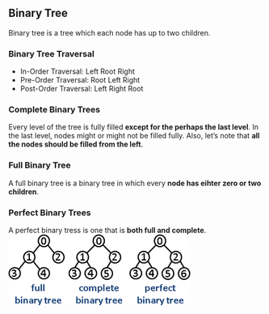 
## Binary Tree
Binary tree is a tree which each node has up to two children.

### Binary Tree Traversal
 * In-Order Traversal: Left Root Right 
 * Pre-Order Traversal: Root Left Right
 * Post-Order Traversal: Left Right Root
 
### Complete Binary Trees
Every level of the tree is fully filled **except for the perhaps the last level**. In the last level, nodes might or might not be filled fully. Also, let’s note that **all the nodes should be filled from the left**.
### Full Binary Tree
A full binary tree is a binary tree in which every **node has eihter zero or two children**.
### Perfect Binary Trees
A perfect binary tress is one that is **both full and complete**.
![binary tree types](https://github.com/Mfarzana/cracking_the_coding_interview/blob/main/images/binarytrees.png)


